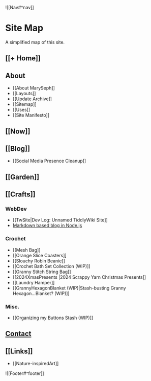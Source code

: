 ![[Nav#^nav]]

# Site Map

A simplified map of this site.

## [[+ Home]]

## About
- [[About MarySeph]]
- [[Layouts]]
- [[Update Archive]]
- [[Sitemap]]
- [[Uses]]
- [[Site Manifesto]]

## [[Now]]

## [[Blog]]
- [[Social Media Presence Cleanup]]

## [[Garden]]

## [[Crafts]]

### WebDev
- [[TwSite|Dev Log: Unnamed TiddlyWiki Site]]
- [Markdown based blog in Node.js](https://github.com/MarySeph/node-markdown-blog)
### Crochet
- [[Mesh Bag]]
- [[Orange Slice Coasters]]
- [[Slouchy Robin Beanie]]
- [[Crochet Bath Set Collection (WIP)]]
- [[Granny Stitch String Bag]]
- [[2024XmasPresents |2024 Scrappy Yarn Christmas Presents]]
- [[Laundry Hamper]] 
- [[GrannyHexagonBlanket (WIP)|Stash-busting Granny Hexagon...Blanket? (WIP)]] 
### Misc.
- [[Organizing my Buttons Stash (WIP)]] 

## [Contact](https://maryseph.atabook.org/)

## [[Links]]
- [[Nature-inspiredArt]]

![[Footer#^footer]]
